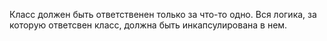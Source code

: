 Класс должен быть ответственен только за что-то одно. Вся логика, за которую ответсвен класс, должна быть инкапсулирована в нем.

